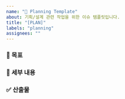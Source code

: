 ```yaml
---
name: "🧩 Planning Template"
about: 기획/설계 관련 작업을 위한 이슈 템플릿입니다.
title: "[PLAN]"
labels: "planning"
assignees: ""
---
```


### 📌 목표  

### 📄 세부 내용  
<!-- 흐름도, 와이어프레임, UI/UX 설명 등 세부 내용을 작성하세요 -->

### ✅ 산출물  
<!-- 어떤 결과물이 나와야 하는지 명시하세요.  
예: 로그인 FlowChart, 초기 디자인 시안 -->
